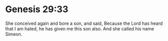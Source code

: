 # Genesis 29:33

She conceived again and bore a son, and said, Because the Lord has heard that I am hated, he has given me this son also. And she called his name Simeon.
